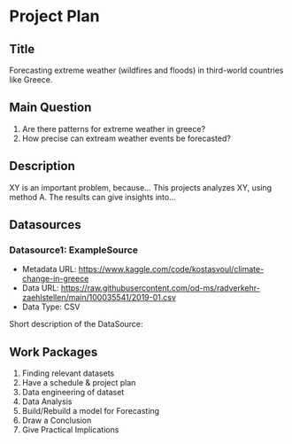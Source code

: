 # Project Plan

## Title
Forecasting extreme weather (wildfires and floods) in third-world countries like Greece.

## Main Question
1. Are there patterns for extreme weather in greece?
2. How precise can extream weather events be forecasted?

## Description
XY is an important problem, because... This projects analyzes XY, using method A. The results can give insights into...

## Datasources
### Datasource1: ExampleSource
* Metadata URL: https://www.kaggle.com/code/kostasvoul/climate-change-in-greece
* Data URL: https://raw.githubusercontent.com/od-ms/radverkehr-zaehlstellen/main/100035541/2019-01.csv
* Data Type: CSV

Short description of the DataSource:

## Work Packages
1. Finding relevant datasets
2. Have a schedule & project plan
3. Data engineering of dataset
4. Data Analysis
5. Build/Rebuild a model for Forecasting
6. Draw a Conclusion
7. Give Practical Implications
